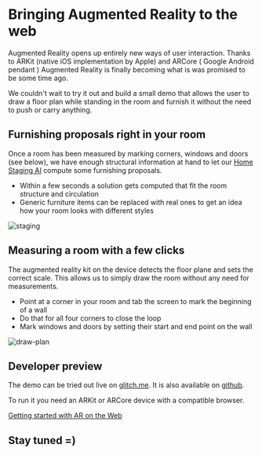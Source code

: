 # Bringing Augmented Reality to the web

Augmented Reality opens up entirely new ways of user interaction.
Thanks to ARKit (native iOS implementation by Apple) and ARCore ( Google Android pendant ) Augmented Reality is finally becoming what is was promised to be some time ago.

We couldn't wait to try it out and build a small demo that allows the user to draw a floor plan while standing in the room and furnish it without the need to push or carry anything.

## Furnishing proposals right in your room

Once a room has been measured by marking corners, windows and doors (see below), we have enough structural information at hand to let our [Home Staging AI](https://3d.io/docs/api/1/home-staging-ai.html) compute some furnishing proposals.

* Within a few seconds a solution gets computed that fit the room structure and circulation
* Generic furniture items can be replaced with real ones to get an idea how your room looks with different styles

![staging](https://storage.3d.io/535e624259ee6b0200000484/2017-09-13_11-42-23_XUM61N/home-staging-ai.gif)

## Measuring a room with a few clicks

The augmented reality kit on the device detects the floor plane and sets the correct scale.
This allows us to simply draw the room without any need for measurements.

* Point at a corner in your room and tab the screen to mark the beginning of a wall
* Do that for all four corners to close the loop
* Mark windows and doors by setting their start and end point on the wall

![draw-plan](https://storage.3d.io/535e624259ee6b0200000484/2017-09-13_11-56-39_wW7wLF/draw-plan.gif)

## Developer preview

The demo can be tried out live on [glitch.me](https://homestaging-ar.glitch.me/). It is also available on [github](https://github.com/archilogic-com/3dio-js/tree/master/examples-browser/staging/stage-room-ar).

To run it you need an ARKit or ARCore device with a compatible browser.

[Getting started with AR on the Web](https://developers.google.com/ar/develop/web/getting-started)

## Stay tuned =)

